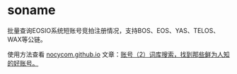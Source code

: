# soname
批量查询EOSIO系统短账号竞拍注册情况，支持BOS、EOS、YAS、TELOS、WAX等公链。

使用方法查看 [nocycom.github.io](https://nocycom.github.io/guide/) 文章：[账号（2）词库搜索，找到那些鲜为人知的好账号。](https://nocycom.github.io/guide/step2/step2.html)
